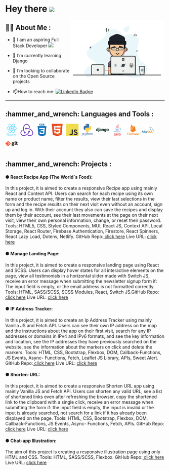 
<h1>
  Hey there
  <img src="https://media.giphy.com/media/hvRJCLFzcasrR4ia7z/giphy.gif" width="30px"/>
</h1>

<img src="gif.gif" width="300" align="right"  />

## :man_technologist: About Me :

- 🔭 I am an aspiring Full Stack Developer <img src="https://media.giphy.com/media/WUlplcMpOCEmTGBtBW/giphy.gif" width="30" >
- 🌱 I’m currently learning Django
- 👯 I’m looking to collaborate on the Open Source projects

- :mailbox:How to reach me:  <a href="https://www.linkedin.com/in/mubeydealpkilic"> <img src="https://img.shields.io/badge/LinkedIn-blue?style=for-the-badge&logo=linkedin&logoColor=white" width="80" height="20" alt="LinkedIn Badge"/> </a>  
---

<h2>:hammer_and_wrench: Languages and Tools :</h2>
<div>
  <div>
  <img src="https://github.com/devicons/devicon/blob/master/icons/react/react-original-wordmark.svg" title="React" alt="React" width="40" height="40"/>&nbsp;
  <img src="https://github.com/devicons/devicon/blob/master/icons/redux/redux-original.svg" title="Redux" alt="Redux " width="40" height="40"/>&nbsp;
  <img src="https://github.com/devicons/devicon/blob/master/icons/css3/css3-plain-wordmark.svg"  title="CSS3" alt="CSS" width="40" height="40"/>&nbsp;
  <img src="https://github.com/devicons/devicon/blob/master/icons/html5/html5-original.svg" title="HTML5" alt="HTML" width="40" height="40"/>&nbsp;
  <img src="https://github.com/devicons/devicon/blob/master/icons/javascript/javascript-original.svg" title="JavaScript" alt="JavaScript" width="40" height="40"/>&nbsp;
  <img src="https://raw.githubusercontent.com/devicons/devicon/1119b9f84c0290e0f0b38982099a2bd027a48bf1/icons/python/python-original-wordmark.svg" title="Python" alt="Python" width="40" height="40"/>&nbsp;
   <img src="https://raw.githubusercontent.com/devicons/devicon/1119b9f84c0290e0f0b38982099a2bd027a48bf1/icons/django/django-plain-wordmark.svg" title="Django" alt="Django" width="40" height="40"/>&nbsp;
  <img src="https://github.com/devicons/devicon/blob/master/icons/java/java-original-wordmark.svg" title="Java" alt="Java" width="40" height="40"/>&nbsp;
  <img src="https://github.com/devicons/devicon/blob/master/icons/firebase/firebase-plain-wordmark.svg" title="Firebase" alt="Firebase" width="40" height="40"/>&nbsp;
  <img src="https://github.com/devicons/devicon/blob/master/icons/mysql/mysql-original-wordmark.svg" title="MySQL"  alt="MySQL" width="40" height="40"/>&nbsp;
  <img src="https://github.com/devicons/devicon/blob/master/icons/git/git-original-wordmark.svg" title="Git" alt="Git" width="40" height="40"/>
  </div>
</div>

<h2>:hammer_and_wrench: Projects :</h2>
<h4>●   React Recipe App (The World`s Food):</h4>
<p> In this project, it is aimed to create a responsive Recipe app using mainly React and Context API. Users can search for each recipe using its own name or product name, filter the results, view their last selections in the form and the recipe results on their next visit even without an account, sign up and log in. With their account they also can save the recipes and display them by their account, see their last movements at the page on their next visit, view their own personal information, change, or reset their password. Tools: HTML5, CSS, Styled Components, MUI, React JS, Context API, Local Storage, React Router, Firebase Authentication, Firestore, React Spinners, React Lazy Load, Dotenv, Netlify. GitHub Repo:<a href="https://www.github.com/aLpSabre/React-Recipe-App"> click here<a/> Live URL: <a href="https://www.theworldsfood.netlify.app/"> click here</a> </p>
<h4>●   Manage Landing Page:</h4>
<p>In this project, it is aimed to create a responsive landing page using React and SCSS. Users can display hover states for all interactive elements on the page, view all testimonials in a horizontal slider made with Switch JS, receive an error message when submitting the newsletter signup form if: The input field is empty, or the email address is not formatted correctly. Tools: HTML, SASS/SCSS, SCSS Modules, React, Switch JS.GitHub Repo:<a href="https://github.com/aLpSabre/manage-landing-page"> click here<a/> Live URL: <a href="https://www.theworldsfood.netlify.app/"> click here</a></p>
<h4>●   IP Address Tracker:</h4>
<p>  In this project, it is aimed to create an Ip Address Tracker using mainly Vanilla JS and Fetch API. Users can see their own IP address on the map and the instructions about the app on their first visit, search for any IP addresses or domains in IPv4 and IPv6 formats, and see the key information and location, see the IP addresses they have previously searched on the website, see the information about the markers on click and delete the markers. Tools: HTML, CSS, Bootstrap, Flexbox, DOM, Callback-Functions, JS Events, Async- Functions, Fetch, Leaflet JS Library, APIs, Sweet Alert. GitHub Repo:<a href="https://www.github.com/aLpSabre/IP-Adress-Tracker/"> click here<a/> Live URL: <a href="https://www.ip-trackerr.netlify.app/">click here</a> </p>
<h4>●  	Shorten-URL:</h4>
<p>  In this project, it is aimed to create a responsive Shorten URL app using mainly Vanilla JS and Fetch API. Users can shorten any valid URL, see a list of shortened links even after refreshing the browser, copy the shortened link to the clipboard with a single click, receive an error message when submitting the form if: the input field is empty, the input is invalid or the input is already searched, not search for a link if it has already been displayed on the page.  Tools: HTML, CSS, Bootstrap, Flexbox, DOM, Callback-Functions, JS Events, Async- Functions, Fetch, APIs. GitHub Repo:<a href="https://www.github.com/aLpSabre/Shorten-URL"> click here<a/> Live URL: <a href="https://www.alpsabre.github.io/Shorten-URL/">click here<a/>  </p>
<h4>●  Chat-app Illustration:</h4>
<p> The aim of this project is creating a responsive illustration page using only HTML and CSS. Tools: HTML, SASS/SCSS, Flexbox.  GitHub Repo:<a href="https://www.github.com/aLpSabre/Frontend-Mentor-Projects/tree/main/chat-app-css-illustration-master"> click here<a/> Live URL: <a href="https://www.alpsabre.github.io/Frontend-Mentor-Projects/chat-app-css-illustration-master/">click here<a/>  </p>



